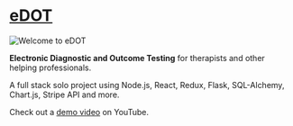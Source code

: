 # [eDOT](https://edot.herokuapp.com/)

![Welcome to eDOT](https://dot-aws.s3-us-west-1.amazonaws.com/edot-preview-small.png)

**Electronic Diagnostic and Outcome Testing** for therapists and other helping professionals. 

A full stack solo project using Node.js, React, Redux, Flask, SQL-Alchemy, Chart.js, Stripe API and more.

Check out a [demo video](https://youtu.be/56xb_IM6Nfs) on YouTube.
